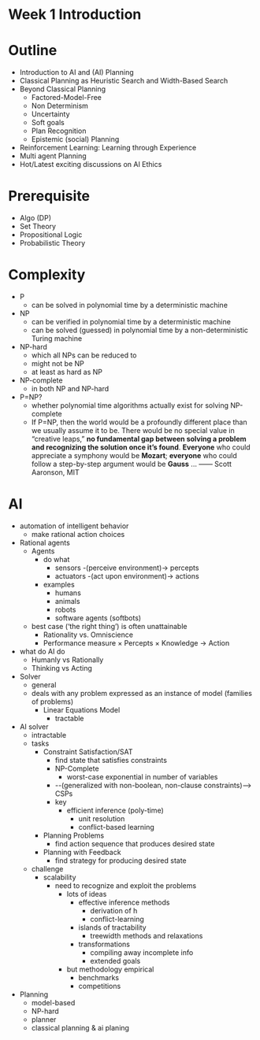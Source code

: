 # Week 1 Introduction

# Outline
+ Introduction to AI and (AI) Planning
+ Classical Planning as Heuristic Search and Width-Based Search
+ Beyond Classical Planning
    * Factored-Model-Free
    * Non Determinism
    * Uncertainty
    * Soft goals
    * Plan Recognition
    * Epistemic (social) Planning
+ Reinforcement Learning: Learning through Experience
+ Multi agent Planning
+ Hot/Latest exciting discussions on AI Ethics

# Prerequisite
+ Algo (DP)
+ Set Theory
+ Propositional Logic
+ Probabilistic Theory

# Complexity
+ P
    * can be solved in polynomial time by a deterministic machine
+ NP
    * can be verified in polynomial time by a deterministic machine
    * can be solved (guessed) in polynomial time by a non-deterministic Turing machine
+ NP-hard
    * which all NPs can be reduced to 
    * might not be NP
    * at least as hard as NP
+ NP-complete
    * in both NP and NP-hard
+ P=NP?
    * whether polynomial time algorithms actually exist for solving NP-complete
    * If P=NP, then the world would be a profoundly different place than we usually assume it to be. There would be no special value in “creative leaps,” __no fundamental gap between solving a problem and recognizing the solution once it’s found__. __Everyone__ who could appreciate a symphony would be __Mozart__; __everyone__ who could follow a step-by-step argument would be __Gauss__ ... —— Scott Aaronson, MIT

# AI
+ automation of intelligent behavior
    * make rational action choices
+ Rational agents
    * Agents
        - do what
            + sensors -(perceive environment)-> percepts
            + actuators -(act upon environment)-> actions
        - examples
            + humans
            + animals
            + robots
            + software agents (softbots)
    * best case (‘the right thing’) is often unattainable
        - Rationality vs. Omniscience
        - Performance measure × Percepts × Knowledge → Action
+ what do AI do
    * Humanly vs Rationally
    * Thinking vs Acting
+ Solver
    * general
    * deals with any problem expressed as an instance of model (families of problems)
        - Linear Equations Model
            + tractable
+ AI solver
    * intractable
    * tasks
        - Constraint Satisfaction/SAT
            + find state that satisfies constraints
            + NP-Complete
                * worst-case exponential in number of variables
            + --(generalized with non-boolean, non-clause constraints)--> CSPs
            + key
                * efficient inference (poly-time)
                    - unit resolution
                    - conflict-based learning
        - Planning Problems
            + find action sequence that produces desired state
        - Planning with Feedback
            + find strategy for producing desired state
    * challenge
        - scalability
            + need to recognize and exploit the problems
                * lots of ideas
                    - effective inference methods
                        + derivation of h
                        + conflict-learning
                    - islands of tractability
                        + treewidth methods and relaxations
                    - transformations
                        + compiling away incomplete info
                        + extended goals
                * but methodology empirical
                    - benchmarks
                    - competitions
+ Planning
    * model-based
    * NP-hard
    * planner
    * classical planning & ai planing